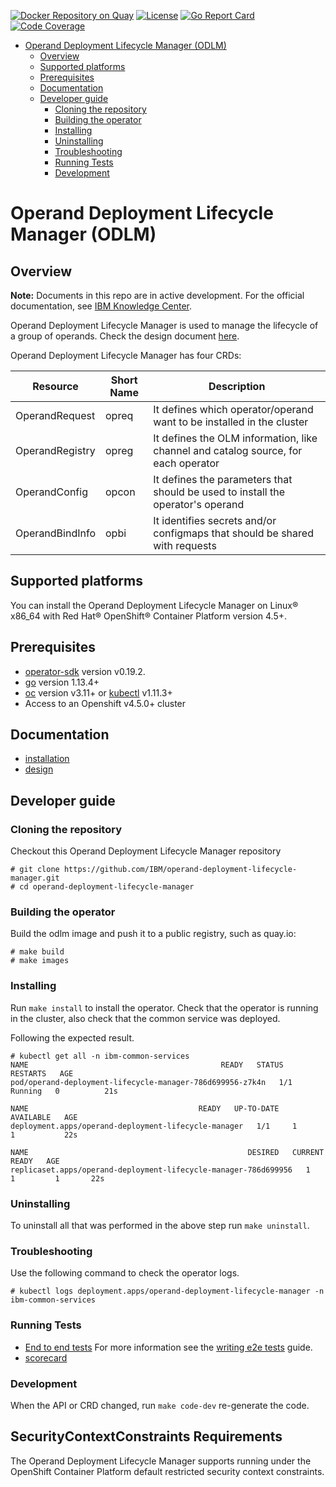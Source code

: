 [![Docker Repository on Quay](https://quay.io/repository/opencloudio/odlm/status "Docker Repository on Quay")](https://quay.io/repository/opencloudio/odlm)
[![License](http://img.shields.io/:license-apache-blue.svg)](http://www.apache.org/licenses/LICENSE-2.0.html)
[![Go Report Card](https://goreportcard.com/badge/github.com/IBM/operand-deployment-lifecycle-manager)](https://goreportcard.com/report/github.com/IBM/operand-deployment-lifecycle-manager)
[![Code Coverage](https://codecov.io/gh/IBM/operand-deployment-lifecycle-manager/branch/master/graphs/badge.svg?branch=master)](https://codecov.io/gh/IBM/operand-deployment-lifecycle-manager?branch=master)
<!-- START doctoc generated TOC please keep comment here to allow auto update -->
<!-- DON'T EDIT THIS SECTION, INSTEAD RE-RUN doctoc TO UPDATE -->

- [Operand Deployment Lifecycle Manager (ODLM)](#operand-deployment-lifecycle-manager-odlm)
  - [Overview](#overview)
  - [Supported platforms](#supported-platforms)
  - [Prerequisites](#prerequisites)
  - [Documentation](#documentation)
  - [Developer guide](#developer-guide)
    - [Cloning the repository](#cloning-the-repository)
    - [Building the operator](#building-the-operator)
    - [Installing](#installing)
    - [Uninstalling](#uninstalling)
    - [Troubleshooting](#troubleshooting)
    - [Running Tests](#running-tests)
    - [Development](#development)

<!-- END doctoc generated TOC please keep comment here to allow auto update -->

# Operand Deployment Lifecycle Manager (ODLM)

## Overview

**Note:** Documents in this repo are in active development. For the official documentation, see [IBM Knowledge Center](https://www.ibm.com/support/knowledgecenter/SSHKN6/installer/1.x.x/index.html).

Operand Deployment Lifecycle Manager is used to manage the lifecycle of a group of operands. Check the design document [here](./docs/design/operand-deployment-lifecycle-manager.md).

Operand Deployment Lifecycle Manager has four CRDs:

| Resource                 | Short Name | Description                                                                                |
|--------------------------|------------|--------------------------------------------------------------------------------------------|
| OperandRequest | opreq | It defines which operator/operand want to be installed in the cluster |
| OperandRegistry | opreg | It defines the OLM information, like channel and catalog source, for each operator|
| OperandConfig | opcon | It defines the parameters that should be used to install the operator's operand |
| OperandBindInfo | opbi | It identifies secrets and/or configmaps that should be shared with requests |

## Supported platforms

You can install the Operand Deployment Lifecycle Manager on Linux® x86_64 with Red Hat® OpenShift® Container Platform version 4.5+.

## Prerequisites

- [operator-sdk][operator_sdk] version v0.19.2.
- [go][go_tool] version 1.13.4+
- [oc][oc_tool] version v3.11+ or [kubectl][kubectl_tool] v1.11.3+
- Access to an Openshift v4.5.0+ cluster

## Documentation

<!-- For installation and configuration, see [IBM Knowledge Center link](https://www.ibm.com/support/knowledgecenter/en/SSHKN6/installer/landing_installer.html). -->
- [installation](./docs/install/install.md)
- [design](./docs/design/operand-deployment-lifecycle-manager.md)

## Developer guide

### Cloning the repository

Checkout this Operand Deployment Lifecycle Manager repository

```console
# git clone https://github.com/IBM/operand-deployment-lifecycle-manager.git
# cd operand-deployment-lifecycle-manager
```

### Building the operator

Build the odlm image and push it to a public registry, such as quay.io:

```console
# make build
# make images
```

### Installing

Run `make install` to install the operator. Check that the operator is running in the cluster, also check that the common service was deployed.

Following the expected result.

```console
# kubectl get all -n ibm-common-services
NAME                                           READY   STATUS    RESTARTS   AGE
pod/operand-deployment-lifecycle-manager-786d699956-z7k4n   1/1     Running   0          21s

NAME                                      READY   UP-TO-DATE   AVAILABLE   AGE
deployment.apps/operand-deployment-lifecycle-manager   1/1     1            1           22s

NAME                                                 DESIRED   CURRENT   READY   AGE
replicaset.apps/operand-deployment-lifecycle-manager-786d699956   1         1         1       22s
```

### Uninstalling

To uninstall all that was performed in the above step run `make uninstall`.

### Troubleshooting

Use the following command to check the operator logs.

```console
# kubectl logs deployment.apps/operand-deployment-lifecycle-manager -n ibm-common-services
```

### Running Tests

- [End to end tests](./docs/dev/e2e.md)
For more information see the [writing e2e tests](https://github.com/operator-framework/operator-sdk/blob/master/doc/test-framework/writing-e2e-tests.md) guide.
- [scorecard](./doc/dev/scorecard.md)

### Development

When the API or CRD changed, run `make code-dev` re-generate the code.

[go_tool]: https://golang.org/dl/
[kubectl_tool]: https://kubernetes.io/docs/tasks/tools/install-kubectl/
[oc_tool]: https://docs.okd.io/3.11/cli_reference/get_started_cli.html#cli-reference-get-started-cli
[operator_sdk]: https://github.com/operator-framework/operator-sdk
[operator_install]: https://github.com/operator-framework/operator-sdk/blob/master/doc/user/install-operator-sdk.md

## SecurityContextConstraints Requirements

The Operand Deployment Lifecycle Manager supports running under the OpenShift Container Platform default restricted security context constraints.
